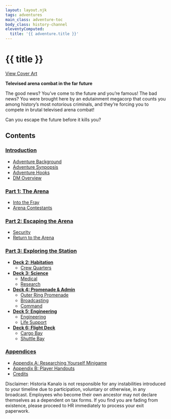 ```yaml
---
layout: layout.njk
tags: adventures
main_class: adventure-toc
body_class: history-channel
eleventyComputed:
  title: '{{ adventure.title }}'
---
```


# {{ title }}

<div class="adventure-toc__intro">

<a class="view-cover-art" href="/images/history-channel/station@1020.webp">View Cover Art</a>

**Televised arena combat in the far future**

The good news? You’ve come to the future and you’re famous! The bad news? You were brought here by an edutainment megacorp that counts you among history’s most notorious criminals, and they’re forcing you to compete in brutal televised arena combat!

Can you escape the future before it kills you?

</div>

## Contents

<div class="adventure-toc__content">

### [Introduction](./introduction)

- [Adventure Background](./introduction/#adventure-background)
- [Adventure Synpopsis](./introduction/#adventure-synopsis)
- [Adventure Hooks](./introduction/#adventure-hooks)
- [DM Overview](./introduction/#dm-overview)

### [Part 1: The Arena](./part-1)

- [Into the Fray](./part-1/#into-the-fray)
- [Arena Contestants](./part-1/#arena-contestants)

### [Part 2: Escaping the Arena](./part-2)

- [Security](./part-2/#security)
- [Return to the Arena](./part-2/#return-to-the-arena)

### [Part 3: Exploring the Station](./part-3)

- [**Deck 2: Habitation**](./deck-2)
  - [Crew Quarters](./deck-2/#crew-quarters)
- [**Deck 3: Science**](./deck-3)
  - [Medical](./deck-3/#medical)
  - [Research](./deck-3/#research)
- [**Deck 4: Promenade & Admin**](./deck-4)
  - [Outer Ring Promenade](./deck-4/#outer-ring-promenade)
  - [Broadcasting](./deck-4/#broadcasting)
  - [Command](./deck-4/#command)
- [**Deck 5: Engineering**](./deck-5)
  - [Engineering](./deck-5/#engineering)
  - [Life Support](./deck-5/#life-support)
- [**Deck 6: Flight Deck**](./deck-6)
  - [Cargo Bay](./deck-6/#cargo-bay)
  - [Shuttle Bay](./deck-6/#shuttle-bay)

### [Appendices](./appendix-a)

- [Appendix A: Researching Yourself Minigame](./appendix-a)
- [Appendix B: Player Handouts](./appendix-b)
- [Credits](./credits)

</div>

<div class="compendium-disclaimer">

Disclaimer: Historia Kanalo is not responsible for any instabilities introduced to your timeline due to participation, voluntary or otherwise, in any broadcast. Employees who become their own ancestor may not declare themselves as a dependent on tax forms. If you find you are fading from existence, please proceed to HR immediately to process your exit paperwork.

</div>
